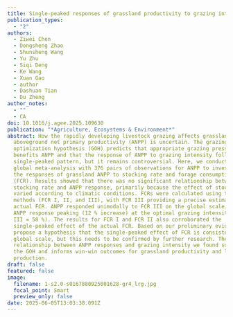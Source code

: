```yaml
---
title: Single-peaked responses of grassland productivity to grazing intensity
publication_types:
  - "2"
authors:
  - Ziwei Chen
  - Dongsheng Zhao
  - Shunsheng Wang
  - Yu Zhu
  - Siqi Deng
  - Ke Wang
  - Xuan Gao
  - author
  - Dashuan Tian
  - Du Zheng
author_notes:
  - ""
  - CA
doi: 10.1016/j.agee.2025.109630
publication: "*Agriculture, Ecosystems & Environment*"
abstract: How the rapidly developing livestock grazing affects grassland
  aboveground net primary productivity (ANPP) is uncertain. The grazing
  optimization hypothesis (GOH) predicts that appropriate grazing pressure
  benefits ANPP and that the response of ANPP to grazing intensity follows a
  single-peaked pattern, but it remains controversial. Here, we conducted a
  global meta-analysis with 376 pairs of observations for ANPP to investigate
  the responses of grassland ANPP to stocking rate and forage consumption rate
  (FCR). Results showed that there was no significant relationship between
  stocking rate and ANPP response, primarily because the effect of stocking rate
  varied according to climatic conditions. FCRs were calculated using three
  methods (FCR I, II, and III), with FCR III providing a precise estimate of the
  actual FCR. ANPP responded unimodally to FCR III on the global scale, with the
  ANPP response peaking (12 % increase) at the optimal grazing intensity (FCR
  III = 58 %). The results for FCR I and FCR II also corroborated the
  single-peaked effect of the actual FCR. Based on our preliminary evidence, we
  propose a hypothesis that the single-peaked effect of FCR is consistent on a
  global scale, but this needs to be confirmed by further research. The unimodal
  relationship between ANPP responses and grazing intensity we found supports
  the GOH and informs win-win outcomes for grassland productivity and livestock
  production.
draft: false
featured: false
image:
  filename: 1-s2.0-s0167880925001628-gr4_lrg.jpg
  focal_point: Smart
  preview_only: false
date: 2025-06-05T13:03:38.091Z
---
```

